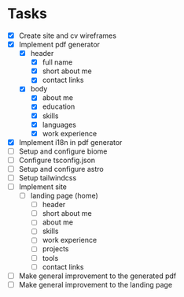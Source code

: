 # Tasks

- [x] Create site and cv wireframes
- [x] Implement pdf generator
  - [x] header
    - [x] full name
    - [x] short about me
    - [x] contact links
  - [x] body
    - [x] about me
    - [x] education
    - [x] skills
    - [x] languages
    - [x] work experience
- [x] Implement i18n in pdf generator
- [ ] Setup and configure biome
- [ ] Configure tsconfig.json
- [ ] Setup and configure astro
- [ ] Setup tailwindcss
- [ ] Implement site
  - [ ] landing page (home)
    - [ ] header
    - [ ] short about me
    - [ ] about me
    - [ ] skills
    - [ ] work experience
    - [ ] projects
    - [ ] tools
    - [ ] contact links
- [ ] Make general improvement to the generated pdf
- [ ] Make general improvement to the landing page
